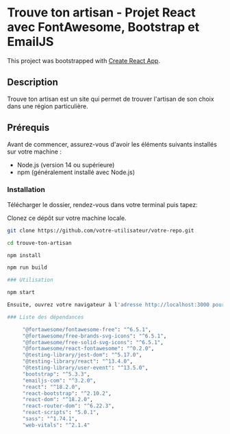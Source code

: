 # Trouve ton artisan - Projet React avec FontAwesome, Bootstrap et EmailJS

This project was bootstrapped with [Create React App](https://github.com/facebook/create-react-app).

## Description

Trouve ton artisan est un site qui permet de trouver l'artisan de son choix dans une région particulière.

## Prérequis

Avant de commencer, assurez-vous d'avoir les éléments suivants installés sur votre machine :

- Node.js (version 14 ou supérieure)
- npm (généralement installé avec Node.js)

### Installation

Télécharger le dossier, rendez-vous dans votre terminal puis tapez:

Clonez ce dépôt sur votre machine locale.

   ```bash
   git clone https://github.com/votre-utilisateur/votre-repo.git

cd trouve-ton-artisan

npm install

npm run build

### Utilisation

npm start

Ensuite, ouvrez votre navigateur à l'adresse http://localhost:3000 pour voir l'application en action.

### Liste des dépendances

        "@fortawesome/fontawesome-free": "^6.5.1",
        "@fortawesome/free-brands-svg-icons": "^6.5.1",
        "@fortawesome/free-solid-svg-icons": "^6.5.1",
        "@fortawesome/react-fontawesome": "^0.2.0",
        "@testing-library/jest-dom": "^5.17.0",
        "@testing-library/react": "^13.4.0",
        "@testing-library/user-event": "^13.5.0",
        "bootstrap": "^5.3.3",
        "emailjs-com": "^3.2.0",
        "react": "^18.2.0",
        "react-bootstrap": "^2.10.2",
        "react-dom": "^18.2.0",
        "react-router-dom": "^6.22.3",
        "react-scripts": "5.0.1",
        "sass": "^1.74.1",
        "web-vitals": "^2.1.4"


